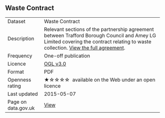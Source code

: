 ## Waste Contract

<table>
<tr>
	<td>Dataset</td>
	<td>Waste Contract</td>
</tr>
<tr>
	<td>Description</td>
	<td>Relevant sections of the partnership agreement between Trafford Borough Council and Amey LG Limited covering the contract relating to waste collection. <a href="https://www.trafford.gov.uk/about-your-council/data-protection/open-data/Partnership-agreement-Amey.aspx">View the full agreement</a>.</td>
</tr>
<tr>
	<td>Frequency</td>
	<td>One-off publication</td>
</tr>
<tr>
	<td>Licence</td>
	<td><a href="http://www.nationalarchives.gov.uk/doc/open-government-licence/version/3/">OGL v3.0</a></td>
</tr>
<tr>
	<td>Format</td>
	<td>PDF</td>
</tr>
<tr>
	<td>Openness rating</td>
	<td>&#9733;&#9734;&#9734;&#9734;&#9734;&nbsp; available on the Web under an open licence</td>
</tr>
<tr>
	<td>Last updated</td>
	<td>2015-05-07</td>
</tr>
<tr>
	<td>Page on data.gov.uk</td>
	<td><a href="#">View</a></td>
</tr>
</table>
